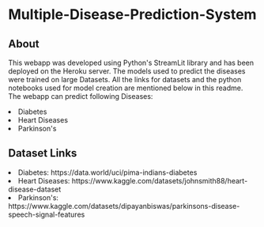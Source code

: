 # Multiple-Disease-Prediction-System

## About
This webapp was developed using Python's StreamLit library and has been deployed on the Heroku server. The models used to predict the diseases were trained on large Datasets. All the links for datasets and the python notebooks used for model creation are mentioned below in this readme. The webapp can predict following Diseases:

<li>Diabetes</li>
<li>Heart Diseases</li>
<li>Parkinson's</li>

## Dataset Links

<li>Diabetes: https://data.world/uci/pima-indians-diabetes </li>
<li>Heart Diseases: https://www.kaggle.com/datasets/johnsmith88/heart-disease-dataset </li>
<li>Parkinson's: https://www.kaggle.com/datasets/dipayanbiswas/parkinsons-disease-speech-signal-features</li>  
